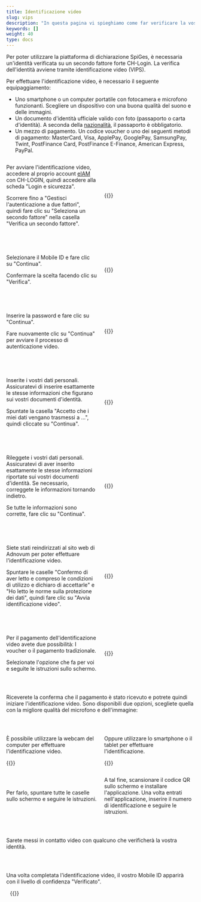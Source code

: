 ```yaml
---
title: Identificazione video
slug: vips
description: "In questa pagina vi spieghiamo come far verificare la vostra identità tramite l'autenticazione video."
keywords: []
weight: 40
type: docs
---
```


Per poter utilizzare la piattaforma di dichiarazione SpiGes, è necessaria un'identità verificata su un secondo fattore forte CH-Login. La verifica dell'identità avviene tramite identificazione video (VIPS). 

Per effettuare l'identificazione video, è necessario il seguente equipaggiamento:
- Uno smartphone o un computer portatile con fotocamera e microfono funzionanti. Scegliere un dispositivo con una buona qualità del suono e delle immagini.  
- Un documento d'identità ufficiale valido con foto (passaporto o carta d'identità). A seconda della [nazionalità](https://help.eiam.swiss/r/intrumcountryident/intrumcountryident_de.pdf?t=1688707317), il passaporto è obbligatorio.
- Un mezzo di pagamento. Un codice voucher o uno dei seguenti metodi di pagamento: MasterCard, Visa, ApplePay, GooglePay, SamsungPay, Twint, PostFinance Card, PostFinance E-Finance, American Express, PayPal.

<!-- 1ere paire de colonnes -->

<div style="display: flex; justify-content: space-between; align-items: center;">

<div style="flex: 1; padding-right: 10px;">
<!-- First column content goes here -->
<p>Per avviare l'identificazione video, accedere al proprio account <a href="https://www.myaccount-r.eiam.admin.ch/">eIAM</a> con CH-LOGIN, quindi accedere alla scheda "Login e sicurezza". </p>

<p>Scorrere fino a "Gestisci l'autenticazione a due fattori", quindi fare clic su "Seleziona un secondo fattore" nella casella "Verifica un secondo fattore".  </p>
</div>

<div style="flex: 1; padding-left: 10px;">
<!-- Second column content goes here -->
{{<insertImage image="selection_second_facteur.png" description="Choix connexion" class="bord taille">}}
</div>

</div>

&nbsp;

<!-- 2ème paire de colonnes -->

<div style="display: flex; justify-content: space-between; align-items: center;">

<div style="flex: 1; padding-right: 10px;">
<!-- First column content goes here -->
<p> Selezionare il Mobile ID e fare clic su "Continua". </p>

<p> Confermare la scelta facendo clic su "Verifica". </p>
</div>

<div style="flex: 1; padding-left: 10px;">
<!-- Second column content goes here -->
{{<insertImage image="selection_mobileid.png" description="Choix connexion" class="bord taille">}}
</div>

</div>

&nbsp;

<!-- 3ème paire de colonnes -->

<div style="display: flex; justify-content: space-between; align-items: center;">

<div style="flex: 1; padding-right: 10px;">
<!-- First column content goes here -->
<p> Inserire la password e fare clic su "Continua". </p>

<p> Fare nuovamente clic su "Continua" per avviare il processo di autenticazione video. </p>
</div>

<div style="flex: 1; padding-left: 10px;">
<!-- Second column content goes here -->
{{<insertImage image="vips_saisie_mdp.png" description="Choix connexion" class="bord taille">}}
</div>

</div>

&nbsp;

<!-- 4ème paire de colonnes -->

<div style="display: flex; justify-content: space-between; align-items: center;">

<div style="flex: 1; padding-right: 10px;">
<!-- First column content goes here -->
<p> Inserite i vostri dati personali. Assicuratevi di inserire esattamente le stesse informazioni che figurano sui vostri documenti d'identità. </p>

<p> Spuntate la casella "Accetto che i miei dati vengano trasmessi a ...", quindi cliccate su "Continua". </p>
</div>

<div style="flex: 1; padding-left: 10px;">
<!-- Second column content goes here -->
{{<insertImage image="saisie_donnees_perso.png" description="Choix connexion" class="bord taille">}}
</div>

</div>

&nbsp;

<!-- 5ème paire de colonnes -->

<div style="display: flex; justify-content: space-between; align-items: center;">

<div style="flex: 1; padding-right: 10px;">
<!-- First column content goes here -->
<p> Rileggete i vostri dati personali. Assicuratevi di aver inserito esattamente le stesse informazioni riportate sui vostri documenti d'identità. Se necessario, correggete le informazioni tornando indietro.</p>

<p> Se tutte le informazioni sono corrette, fare clic su "Continua". </p>
</div>

<div style="flex: 1; padding-left: 10px;">
<!-- Second column content goes here -->
{{<insertImage image="controle_infos.png" description="Choix connexion" class="bord taille">}}
</div>

</div>

&nbsp;

<!-- 6ème paire de colonnes -->

<div style="display: flex; justify-content: space-between; align-items: center;">

<div style="flex: 1; padding-right: 10px;">
<!-- First column content goes here -->
<p> Siete stati reindirizzati al sito web di Adnovum per poter effettuare l'identificazione video.</p>

<p> Spuntare le caselle "Confermo di aver letto e compreso le condizioni di utilizzo e dichiaro di accettarle" e "Ho letto le norme sulla protezione dei dati", quindi fare clic su "Avvia identificazione video". </p>
</div>

<div style="flex: 1; padding-left: 10px;">
<!-- Second column content goes here -->
{{<insertImage image="condition_adn.png" description="Choix connexion" class="bord taille">}}
</div>

</div>

&nbsp;

<!-- 7ème paire de colonnes -->

<div style="display: flex; justify-content: space-between; align-items: center;">

<div style="flex: 1; padding-right: 10px;">
<!-- First column content goes here -->
<p> Per il pagamento dell'identificazione video avete due possibilità: I voucher o il pagamento tradizionale. </p>

<p> Selezionate l'opzione che fa per voi e seguite le istruzioni sullo schermo. </p>
</div>

<div style="flex: 1; padding-left: 10px;">
<!-- Second column content goes here -->
{{<insertImage image="paiement_video.png" description="Choix connexion" class="bord taille">}}
</div>

</div>

&nbsp;

Riceverete la conferma che il pagamento è stato ricevuto e potrete quindi iniziare l'identificazione video. Sono disponibili due opzioni, scegliete quella con la migliore qualità del microfono e dell'immagine:

&nbsp;

<!-- 8ème paire de colonnes -->
<div style="display: flex; justify-content: space-between; align-items: center;">

<div style="flex: 1; padding-right: 10px;">
<!-- First column content goes here -->
<p> È possibile utilizzare la webcam del computer per effettuare l'identificazione video. </p>

<p> {{<insertImage image="choix_ordi.png" description="Choix connexion" class="bord taille">}}</p>

</div>

<div style="flex: 1; padding-left: 10px;">
<!-- Second column content goes here -->
<p> Oppure utilizzare lo smartphone o il tablet per effettuare l'identificazione. </p>

<p> {{<insertImage image="choix_tel.png" description="Choix connexion" class="bord taille">}} </p>
</div>

</div>

<!-- 8ème paire de colonnes bis -->
<div style="display: flex; justify-content: space-between; align-items: center;">

<div style="flex: 1; padding-right: 10px;">
<!-- First column content goes here -->
<p> Per farlo, spuntare tutte le caselle sullo schermo e seguire le istruzioni. </p>

</div>

<div style="flex: 1; padding-left: 10px;">
<!-- Second column content goes here -->
<p> A tal fine, scansionare il codice QR sullo schermo e installare l'applicazione. Una volta entrati nell'applicazione, inserire il numero di identificazione e seguire le istruzioni. </p>
</div>

</div>

&nbsp;

Sarete messi in contatto video con qualcuno che verificherà la vostra identità.

&nbsp;

<!-- 9ème paire de colonnes -->

<div style="display: flex; justify-content: space-between; align-items: center;">

<div style="flex: 1; padding-right: 10px;">
<!-- First column content goes here -->
<p> Una volta completata l'identificazione video, il vostro Mobile ID apparirà con il livello di confidenza "Verificato". </p>

<div style="flex: 1; padding-left: 10px;">
<!-- Second column content goes here -->
{{<insertImage image="mobileid_verifie.png" description="Choix connexion" class="bord taille">}}
</div>

</div>